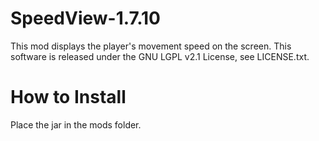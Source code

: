 # SpeedView-1.7.10
This mod displays the player's movement speed on the screen.
This software is released under the GNU LGPL v2.1 License, see LICENSE.txt.

# How to Install
Place the jar in the mods folder.

